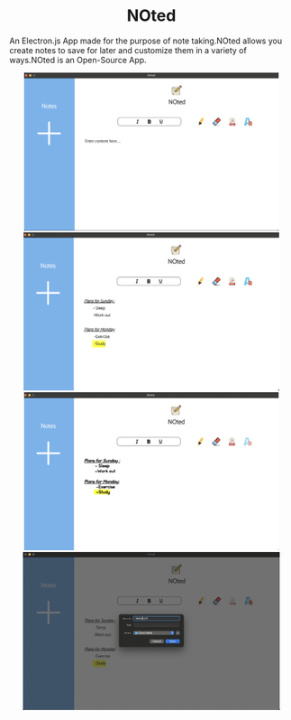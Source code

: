 <h1 align="center"> NOted</h1>

<p  >An Electron.js App made for the purpose of note taking.NOted allows you create notes to save for later and customize them in a variety of ways.NOted is an Open-Source App.</p>

   <div class="examples" id="examples" display="flex"  align="center">


  <img src="images/one.png" height="280px" margin-right="20px">
        <img src="images/two.png" height="280px" margin-left="20px">
        
  </div>
    <div class="examples" display="flex"  align="center">
        <img src="images/three.png" height="280px" margin-right="20px">
    <img src="images/four.png" height="280px" margin-left="20px">

  </div>
